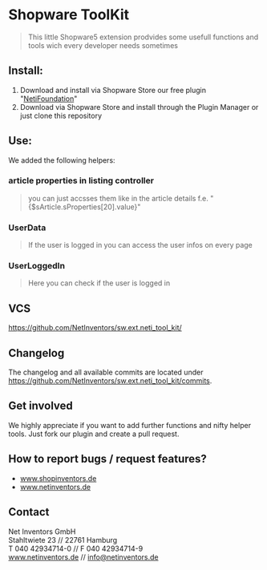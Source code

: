 # Shopware ToolKit
> This little Shopware5 extension prodvides some usefull functions and tools wich every developer needs sometimes

## Install:
1. Download and install via Shopware Store our free plugin "[NetiFoundation](http://store.shopware.com/detail/index/sArticle/162025)"
2. Download via Shopware Store and install through the Plugin Manager or just clone this repository

## Use:
We added the following helpers:

### article properties in listing controller  
> you can just accsses them like in the article details f.e. "{$sArticle.sProperties[20].value}"

### UserData
> If the user is logged in you can access the user infos on every page

### UserLoggedIn
> Here you can check if the user is logged in


## VCS
https://github.com/NetInventors/sw.ext.neti_tool_kit/

## Changelog
The changelog and all available commits are located under <https://github.com/NetInventors/sw.ext.neti_tool_kit/commits>.

## Get involved
We highly appreciate if you want to add further functions and nifty helper tools. Just fork our plugin and create a pull request.

## How to report bugs / request features?

 - www.shopinventors.de
 - www.netinventors.de

## Contact
Net Inventors GmbH  
Stahltwiete 23 // 22761 Hamburg  
T 040 42934714-0  // F 040 42934714-9  
www.netinventors.de // info@netinventors.de

